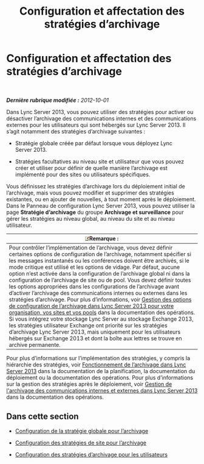 ﻿---
title: Configuration et affectation des stratégies d’archivage
TOCTitle: Configuration et affectation des stratégies d’archivage
ms:assetid: acd18ea8-c7f1-4178-871a-cd3b75bdaa8b
ms:mtpsurl: https://technet.microsoft.com/fr-fr/library/JJ205175(v=OCS.15)
ms:contentKeyID: 49298499
ms.date: 05/20/2016
mtps_version: v=OCS.15
ms.translationtype: HT
---

# Configuration et affectation des stratégies d’archivage

 

_**Dernière rubrique modifiée :** 2012-10-01_

Dans Lync Server 2013, vous pouvez utiliser des stratégies pour activer ou désactiver l’archivage des communications internes et des communications externes pour les utilisateurs qui sont hébergés sur Lync Server 2013. Il s’agit notamment des stratégies d’archivage suivantes :

  - Stratégie globale créée par défaut lorsque vous déployez Lync Server 2013.

  - Stratégies facultatives au niveau site et utilisateur que vous pouvez créer et utiliser pour définir de quelle manière l’archivage est implémenté pour des sites ou utilisateurs spécifiques.

Vous définissez les stratégies d’archivage lors du déploiement initial de l’archivage, mais vous pouvez modifier et supprimer des stratégies existantes, ou en ajouter de nouvelles, à tout moment après le déploiement. Dans le Panneau de configuration Lync Server 2013, vous pouvez utiliser la page **Stratégie d’archivage** du groupe **Archivage et surveillance** pour gérer les stratégies au niveau global, au niveau du site et au niveau utilisateur.

<table>
<thead>
<tr class="header">
<th><img src="images/Gg398920.note(OCS.15).gif" title="note" alt="note" />Remarque :</th>
</tr>
</thead>
<tbody>
<tr class="odd">
<td>Pour contrôler l’implémentation de l’archivage, vous devez définir certaines options de configuration de l’archivage, notamment spécifier si les messages instantanés ou les conférences doivent être archivés, si le mode critique est utilisé et les options de vidage. Par défaut, aucune option n’est activée dans la configuration de l’archivage global ni dans la configuration de l’archivage de site ou de pool. Vous devez définir toutes les options appropriées dans les configurations de l’archivage avant d’activer l’archivage des communications internes ou externes dans les stratégies d’archivage. Pour plus d’informations, voir <a href="lync-server-2013-managing-archiving-configuration-options-for-your-organization-sites-and-pools.md">Gestion des options de configuration de l’archivage dans Lync Server 2013 pour votre organisation, vos sites et vos pools</a> dans la documentation des opérations.<br />
Si vous intégrez votre stockage Lync Server au stockage Exchange 2013, les stratégies utilisateur Exchange ont priorité sur les stratégies d’archivage Lync Server 2013, mais uniquement pour les utilisateurs hébergés sur Exchange 2013 et dont la boîte aux lettres se trouve en archive permanente.</td>
</tr>
</tbody>
</table>


Pour plus d’informations sur l’implémentation des stratégies, y compris la hiérarchie des stratégies, voir [Fonctionnement de l’archivage dans Lync Server 2013](lync-server-2013-how-archiving-works.md) dans la documentation de la planification, la documentation du déploiement ou la documentation des opérations. Pour plus d’informations sur la gestion des stratégies après le déploiement, voir [Gestion de l'archivage des communications internes et externes dans Lync Server 2013](lync-server-2013-managing-the-archiving-of-internal-and-external-communications.md) dans la documentation des opérations.

## Dans cette section

  - [Configuration de la stratégie globale pour l’archivage](lync-server-2013-configuring-the-global-policy-for-archiving.md)

  - [Configuration des stratégies de site pour l’archivage](lync-server-2013-setting-up-site-policies-for-archiving.md)

  - [Configuration des stratégies d’archivage pour les utilisateurs](lync-server-2013-setting-up-archiving-policies-for-users.md)

